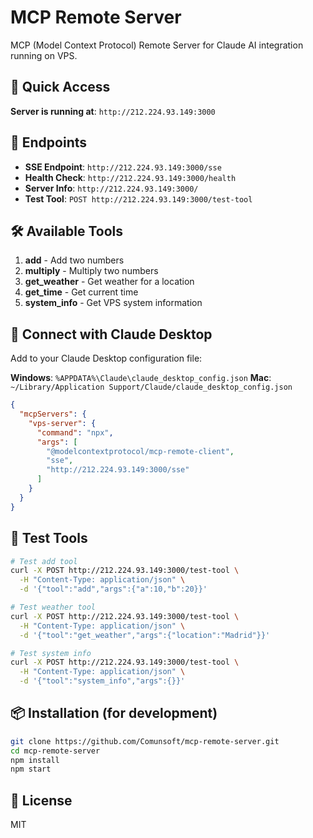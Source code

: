 # MCP Remote Server

MCP (Model Context Protocol) Remote Server for Claude AI integration running on VPS.

## 🚀 Quick Access

**Server is running at**: `http://212.224.93.149:3000`

## 📡 Endpoints

- **SSE Endpoint**: `http://212.224.93.149:3000/sse`
- **Health Check**: `http://212.224.93.149:3000/health`
- **Server Info**: `http://212.224.93.149:3000/`
- **Test Tool**: `POST http://212.224.93.149:3000/test-tool`

## 🛠️ Available Tools

1. **add** - Add two numbers
2. **multiply** - Multiply two numbers
3. **get_weather** - Get weather for a location
4. **get_time** - Get current time
5. **system_info** - Get VPS system information

## 🔌 Connect with Claude Desktop

Add to your Claude Desktop configuration file:

**Windows**: `%APPDATA%\Claude\claude_desktop_config.json`
**Mac**: `~/Library/Application Support/Claude/claude_desktop_config.json`

```json
{
  "mcpServers": {
    "vps-server": {
      "command": "npx",
      "args": [
        "@modelcontextprotocol/mcp-remote-client",
        "sse",
        "http://212.224.93.149:3000/sse"
      ]
    }
  }
}
```

## 🧪 Test Tools

```bash
# Test add tool
curl -X POST http://212.224.93.149:3000/test-tool \
  -H "Content-Type: application/json" \
  -d '{"tool":"add","args":{"a":10,"b":20}}'

# Test weather tool
curl -X POST http://212.224.93.149:3000/test-tool \
  -H "Content-Type: application/json" \
  -d '{"tool":"get_weather","args":{"location":"Madrid"}}'

# Test system info
curl -X POST http://212.224.93.149:3000/test-tool \
  -H "Content-Type: application/json" \
  -d '{"tool":"system_info","args":{}}'
```

## 📦 Installation (for development)

```bash
git clone https://github.com/Comunsoft/mcp-remote-server.git
cd mcp-remote-server
npm install
npm start
```

## 📝 License

MIT